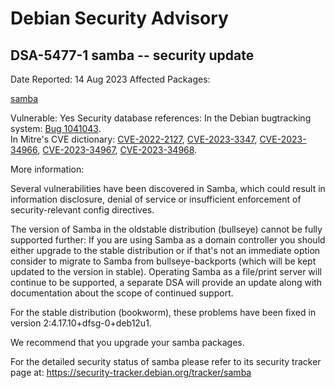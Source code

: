 
Debian Security Advisory
========================


DSA-5477-1 samba -- security update
-----------------------------------



Date Reported:
14 Aug 2023
Affected Packages:

[samba](https://packages.debian.org/src:samba)

Vulnerable:
Yes
Security database references:
In the Debian bugtracking system: [Bug 1041043](https://bugs.debian.org/cgi-bin/bugreport.cgi?bug=1041043).  
In Mitre's CVE dictionary: [CVE-2022-2127](https://security-tracker.debian.org/tracker/CVE-2022-2127), [CVE-2023-3347](https://security-tracker.debian.org/tracker/CVE-2023-3347), [CVE-2023-34966](https://security-tracker.debian.org/tracker/CVE-2023-34966), [CVE-2023-34967](https://security-tracker.debian.org/tracker/CVE-2023-34967), [CVE-2023-34968](https://security-tracker.debian.org/tracker/CVE-2023-34968).  

More information:

Several vulnerabilities have been discovered in Samba, which could result
in information disclosure, denial of service or insufficient enforcement
of security-relevant config directives.


The version of Samba in the oldstable distribution (bullseye) cannot be
fully supported further: If you are using Samba as a domain controller
you should either upgrade to the stable distribution or if that's not
an immediate option consider to migrate to Samba from bullseye-backports
(which will be kept updated to the version in stable). Operating Samba
as a file/print server will continue to be supported, a separate DSA
will provide an update along with documentation about the scope of continued
support.


For the stable distribution (bookworm), these problems have been fixed in
version 2:4.17.10+dfsg-0+deb12u1.


We recommend that you upgrade your samba packages.


For the detailed security status of samba please refer to
its security tracker page at:
<https://security-tracker.debian.org/tracker/samba>





